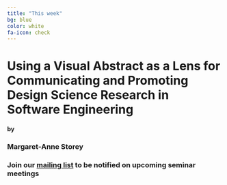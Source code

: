 ```yaml
---
title: "This week"
bg: blue
color: white
fa-icon: check
---
```


# Using a Visual Abstract as a Lens for Communicating and Promoting Design Science Research in Software Engineering

#### by

### Margaret-Anne Storey

### Join our [mailing list](http://tinyletter.com/research-seminar) to be notified on upcoming seminar meetings
